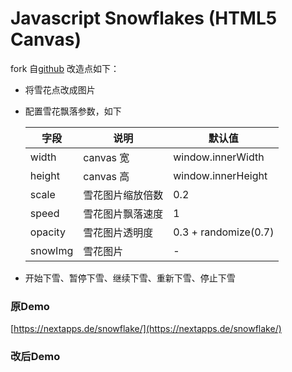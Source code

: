 # Javascript Snowflakes (HTML5 Canvas)

fork 自[github](https://github.com/nextapps-de/snowflake)
改造点如下：

-   将雪花点改成图片

-   配置雪花飘落参数，如下

    | 字段    | 说明             | 默认值               |
    | ------- | ---------------- | -------------------- |
    | width   | canvas 宽        | window.innerWidth    |
    | height  | canvas 高        | window.innerHeight   |
    | scale   | 雪花图片缩放倍数 | 0.2                  |
    | speed   | 雪花图片飘落速度 | 1                    |
    | opacity | 雪花图片透明度   | 0.3 + randomize(0.7) |
    | snowImg | 雪花图片         | -                    |

-   开始下雪、暂停下雪、继续下雪、重新下雪、停止下雪

### 原Demo

[https://nextapps.de/snowflake/](https://nextapps.de/snowflake/)

### 改后Demo

